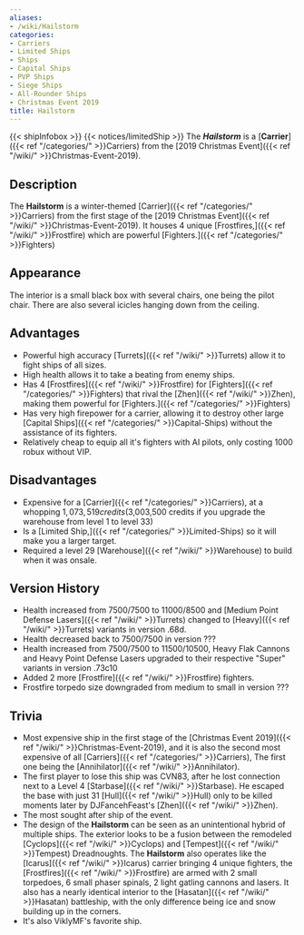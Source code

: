 ```yaml
---
aliases:
- /wiki/Hailstorm
categories:
- Carriers
- Limited Ships
- Ships
- Capital Ships
- PVP Ships
- Siege Ships
- All-Rounder Ships
- Christmas Event 2019
title: Hailstorm
---
```


{{< shipInfobox >}} {{< notices/limitedShip >}} The **_Hailstorm_** is a [**Carrier**]({{< ref "/categories/" >}}Carriers) from the [2019 Christmas Event]({{< ref "/wiki/" >}}Christmas-Event-2019).

## Description

The **Hailstorm** is a winter-themed [Carrier]({{< ref "/categories/" >}}Carriers) from the first stage of the [2019 Christmas Event]({{< ref "/wiki/" >}}Christmas-Event-2019). It houses 4 unique [Frostfires,]({{< ref "/wiki/" >}}Frostfire) which are powerful [Fighters.]({{< ref "/categories/" >}}Fighters)

## Appearance

The interior is a small black box with several chairs, one being the pilot chair. There are also several icicles hanging down from the ceiling.

## Advantages

- Powerful high accuracy [Turrets]({{< ref "/wiki/" >}}Turrets) allow it to fight ships of all sizes.
- High health allows it to take a beating from enemy ships.
- Has 4 [Frostfires]({{< ref "/wiki/" >}}Frostfire) for [Fighters]({{< ref "/categories/" >}}Fighters) that rival the [Zhen]({{< ref "/wiki/" >}}Zhen), making them powerful for [Fighters.]({{< ref "/categories/" >}}Fighters)
- Has very high firepower for a carrier, allowing it to destroy other large [Capital Ships]({{< ref "/categories/" >}}Capital-Ships) without the assistance of its fighters.
- Relatively cheap to equip all it's fighters with AI pilots, only costing 1000 robux without VIP.

## Disadvantages

- Expensive for a [Carrier]({{< ref "/categories/" >}}Carriers), at a whopping $1,073,519 credits ($3,003,500 credits if you upgrade the warehouse from level 1 to level 33)
- Is a [Limited Ship,]({{< ref "/categories/" >}}Limited-Ships) so it will make you a larger target.
- Required a level 29 [Warehouse]({{< ref "/wiki/" >}}Warehouse) to build when it was onsale.

## Version History 

- Health increased from 7500/7500 to 11000/8500 and [Medium Point Defense Lasers]({{< ref "/wiki/" >}}Turrets) changed to [Heavy]({{< ref "/wiki/" >}}Turrets) variants in version .68d.
- Health decreased back to 7500/7500 in version ???
- Health increased from 7500/7500 to 11500/10500, Heavy Flak Cannons and Heavy Point Defense Lasers upgraded to their respective "Super" variants in version .73c10
- Added 2 more [Frostfire]({{< ref "/wiki/" >}}Frostfire) fighters.
- Frostfire torpedo size downgraded from medium to small in version ???

## Trivia

- Most expensive ship in the first stage of the [Christmas Event 2019]({{< ref "/wiki/" >}}Christmas-Event-2019), and it is also the second most expensive of all [Carriers]({{< ref "/categories/" >}}Carriers), The first one being the [Annihilator]({{< ref "/wiki/" >}}Annihilator).
- The first player to lose this ship was CVN83, after he lost connection next to a Level 4 [Starbase]({{< ref "/wiki/" >}}Starbase). He escaped the base with just 31 [Hull]({{< ref "/wiki/" >}}Hull) only to be killed moments later by DJFancehFeast's [Zhen]({{< ref "/wiki/" >}}Zhen).
- The most sought after ship of the event.
- The design of the **Hailstorm** can be seen as an unintentional hybrid of multiple ships. The exterior looks to be a fusion between the remodeled [Cyclops]({{< ref "/wiki/" >}}Cyclops) and [Tempest]({{< ref "/wiki/" >}}Tempest) Dreadnoughts. The **Hailstorm** also operates like the [Icarus]({{< ref "/wiki/" >}}Icarus) carrier bringing 4 unique fighters, the [Frostfires]({{< ref "/wiki/" >}}Frostfire) are armed with 2 small torpedoes, 6 small phaser spinals, 2 light gatling cannons and lasers. It also has a nearly identical interior to the [Hasatan]({{< ref "/wiki/" >}}Hasatan) battleship, with the only difference being ice and snow building up in the corners.
- It's also ViklyMF's favorite ship.